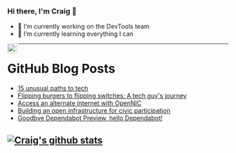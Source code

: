 ### Hi there, I'm Craig 👋

<!--
**CraigTeelFugro/CraigTeelFugro** is a ✨ _special_ ✨ repository because its `README.md` (this file) appears on your GitHub profile.

Here are some ideas to get you started:
-->

- 🔭 I’m currently working on the DevTools team
- 🌱 I’m currently learning everything I can

[<img align="left" alt="Craig Teel | LinkedIn" width="22px" src="https://cdn.jsdelivr.net/npm/simple-icons@v3/icons/linkedin.svg" />][linkedin]

---

# GitHub Blog Posts

<!-- BLOG-POST-LIST:START -->
- [15 unusual paths to tech](https://opensource.com/article/21/5/unusual-tech-career-paths)
- [Flipping burgers to flipping switches: A tech guy&#039;s journey](https://opensource.com/article/21/5/open-source-story-burgers)
- [Access an alternate internet with OpenNIC](https://opensource.com/article/21/4/opennic-internet)
- [Building an open infrastructure for civic participation](https://opensource.com/article/21/4/open-source-cities)
- [Goodbye Dependabot Preview, hello Dependabot!](https://github.blog/2021-04-29-goodbye-dependabot-preview-hello-dependabot/)
<!-- BLOG-POST-LIST:END -->

## [![Craig's github stats](https://github-readme-stats.vercel.app/api?username=craigteelfugro)](https://github.com/anuraghazra/github-readme-stats)


[linkedin]: https://linkedin.com/in/craig-teel-b8786771
